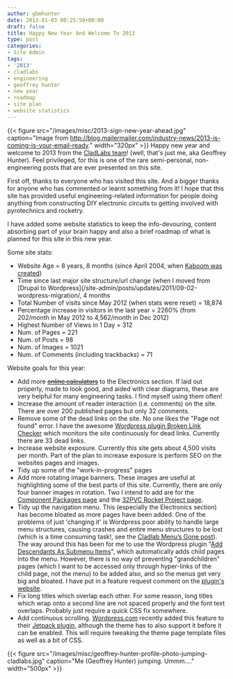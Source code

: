 ```yaml
---
author: gbmhunter
date: 2013-01-03 00:25:59+00:00
draft: false
title: Happy New Year And Welcome To 2013
type: post
categories:
- Site Admin
tags:
- '2013'
- cladlabs
- engineering
- geoffrey hunter
- new year
- roadmap
- site plan
- website statistics
---
```


{{< figure src="/images/misc/2013-sign-new-year-ahead.jpg" caption="Image from http://blog.mailermailer.com/industry-news/2013-is-coming-is-your-email-ready."  width="320px" >}} Happy new year and welcome to 2013 from the [CladLabs team](http://en.gravatar.com/gbmhunter)! (well, that's just me, aka Geoffrey Hunter). Feel privileged, for this is one of the rare semi-personal, non-engineering posts that are ever presented on this site.

First off, thanks to everyone who has visited this site. And a bigger thanks for anyone who has commented or learnt something from it! I hope that this site has provided useful engineering-related information for people doing anything from constructing DIY electronic circuits to getting involved with pyrotechnics and rocketry.

I have added some website statistics to keep the info-devouring, content absorbing part of your brain happy and also a brief roadmap of what is planned for this site in this new year.

Some site stats:

* Website Age = 8 years, 8 months (since April 2004, when [Kaboom was created](/posts/updates/2004/04-25-kaboom-website-created/))
* Time since last major site structure/url change (when I moved from [Drupal to Wordpress](/site-admin/posts/updates/2011/09-02-wordpress-migration/, 4 months
* Total Number of visits since May 2012 (when stats were reset) = 18,874
* Percentage increase in visitors in the last year = 2260% (from 202/month in May 2012 to 4,562/month in Dec 2012)
* Highest Number of Views in 1 Day = 312
* Num. of Pages = 221
* Num. of Posts = 98
* Num. of Images = 1021
* Num. of Comments (including trackbacks) = 71

Website goals for this year:

* Add more ~~[online calculators](/electronics/general/online-calculators)~~ to the Electronics section. If laid out properly, made to look good, and aided with clear diagrams, these are very helpful for many engineering tasks. I find myself using them often!
* Increase the amount of reader interaction (i.e. comments) on the site. There are over 200 published pages but only 32 comments.
* Remove some of the dead links on the site. No one likes the "Page not found" error. I have the awesome [Wordpress plugin Broken Link Checker](http://w-shadow.com/blog/2007/08/05/broken-link-checker-for-wordpress/) which monitors the site continuously for dead links. Currently there are 33 dead links.
* Increase website exposure. Currently this site gets about 4,500 visits per month. Part of the plan to increase exposure is perform SEO on the websites pages and images.
* Tidy up some of the "work-in-progress" pages
* Add more rotating image banners. These images are useful at highlighting some of the best parts of this site. Currently, there are only four banner images in rotation. Two I intend to add are for the [Component Packages page](/pcb-design/component-packages/) and the [32PVC Rocket Project page](/pyrotechnics/rocketry/projects/32pvc).
* Tidy up the navigation menu. This (especially the Electronics section) has become bloated as more pages have been added. One of the problems of just 'changing it' is Wordpress poor ability to handle large menu structures, causing crashes and entire menu structures to be lost (which is a time consuming task!, see the [Cladlab Menu’s Gone post](/site-admin/cladlab-menus-gone)). The way around this has been for me to use the Wordpress plugin "[Add Descendants As Submenu Items](http://www.viper007bond.com/wordpress-plugins/add-descendants-as-submenu-items/)", which automatically adds child pages into the menu. However, there is no way of preventing "grandchildren" pages (which I want to be accessed only through hyper-links of the child page, not the menu) to be added also, and so the menus get very big and bloated. I have put in a feature request comment on the [plugin's website](http://www.viper007bond.com/wordpress-plugins/add-descendants-as-submenu-items/).
* Fix long titles which overlap each other. For some reason, long titles which wrap onto a second line are not spaced properly and the font text overlaps. Probably just require a quick CSS fix somewhere.
* Add continuous scrolling. [Wordpress.com](http://wordpress.com/) recently added this feature to their [Jetpack plugin](http://wordpress.org/extend/plugins/jetpack/), although the theme has to also support it before it can be enabled. This will require tweaking the theme page template files as well as a bit of CSS.

{{< figure src="/images/misc/geoffrey-hunter-profile-photo-jumping-cladlabs.jpg" caption="Me (Geoffrey Hunter) jumping. Ummm...."  width="500px" >}}

